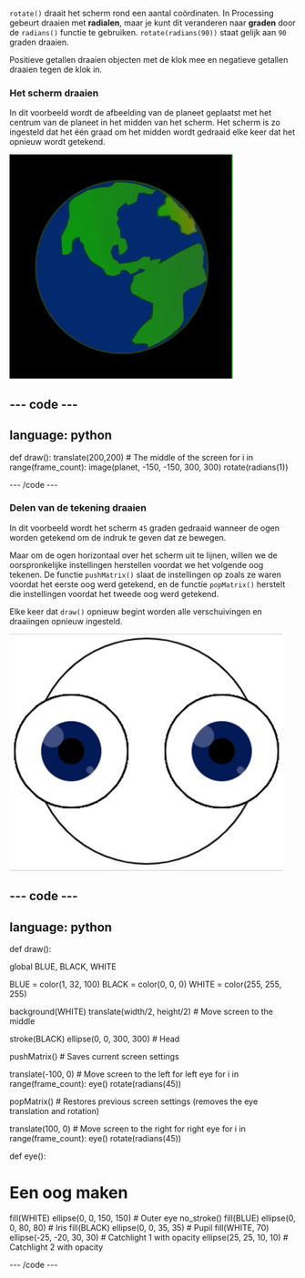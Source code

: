 
`rotate()` draait het scherm rond een aantal coördinaten. In Processing gebeurt draaien met **radialen**, maar je kunt dit veranderen naar **graden** door de `radians()` functie te gebruiken. `rotate(radians(90))` staat gelijk aan `90` graden draaien.

Positieve getallen draaien objecten met de klok mee en negatieve getallen draaien tegen de klok in.

### Het scherm draaien

In dit voorbeeld wordt de afbeelding van de planeet geplaatst met het centrum van de planeet in het midden van het scherm. Het scherm is zo ingesteld dat het één graad om het midden wordt gedraaid elke keer dat het opnieuw wordt getekend.

![Het uitvoergebied met een planeet die rond het midden draait](images/rotate_planet.gif)

--- code ---
---
language: python
---

def draw(): translate(200,200) # The middle of the screen for i in range(frame_count): image(planet, -150, -150, 300, 300) rotate(radians(1))

--- /code ---

### Delen van de tekening draaien

In dit voorbeeld wordt het scherm `45` graden gedraaid wanneer de ogen worden getekend om de indruk te geven dat ze bewegen.

Maar om de ogen horizontaal over het scherm uit te lijnen, willen we de oorspronkelijke instellingen herstellen voordat we het volgende oog tekenen. De functie `pushMatrix()` slaat de instellingen op zoals ze waren voordat het eerste oog werd getekend, en de functie `popMatrix()` herstelt die instellingen voordat het tweede oog werd getekend.

Elke keer dat `draw()` opnieuw begint worden alle verschuivingen en draaiingen opnieuw ingesteld.

![Het uitvoergebied met een bewegend beeld van een roterend oog gemaakt van cirkels](images/rotate_eyes.gif)

--- code ---
---
language: python
---

def draw():

  global BLUE, BLACK, WHITE

  BLUE = color(1, 32, 100) BLACK = color(0, 0, 0) WHITE = color(255, 255, 255)

  background(WHITE) translate(width/2, height/2) # Move screen to the middle

  stroke(BLACK) ellipse(0, 0, 300, 300) # Head

  pushMatrix() # Saves current screen settings

  translate(-100, 0) # Move screen to the left for left eye for i in range(frame_count): eye() rotate(radians(45))

  popMatrix() # Restores previous screen settings (removes the eye translation and rotation)

  translate(100, 0) # Move screen to the right for right eye for i in range(frame_count): eye() rotate(radians(45))

def eye():

# Een oog maken
  fill(WHITE) ellipse(0, 0, 150, 150) # Outer eye no_stroke() fill(BLUE) ellipse(0, 0, 80, 80) # Iris fill(BLACK) ellipse(0, 0, 35, 35) # Pupil fill(WHITE, 70) ellipse(-25, -20, 30, 30) # Catchlight 1 with opacity ellipse(25, 25, 10, 10) # Catchlight 2 with opacity

--- /code ---
